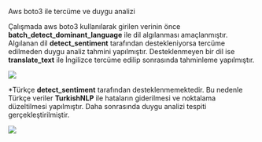 Aws boto3 ile tercüme ve duygu analizi

Çalışmada aws boto3 kullanılarak girilen verinin önce **batch_detect_dominant_language** ile dil algılanması amaçlanmıştır. Algılanan dil **detect_sentiment** tarafından destekleniyorsa tercüme edilmeden duygu analiz tahmini yapılmıştır. Desteklenmeyen bir dil ise **translate_text** ile İngilizce tercüme edilip sonrasında tahminleme yapılmıştır.

![](https://media.giphy.com/media/jKGh2Ivl4WKunZzhbU/giphy.gif)

*Türkçe **detect_sentiment** tarafından desteklenmemektedir. Bu nedenle Türkçe veriler **TurkishNLP** ile hataların giderilmesi ve noktalama düzeltilmesi yapılmıştır. Daha sonrasında duygu analizi tespiti gerçekleştirilmiştir.

![](hhttps://media.giphy.com/media/qEkkqpew7rHG6OJpoZ/giphy.gif)


